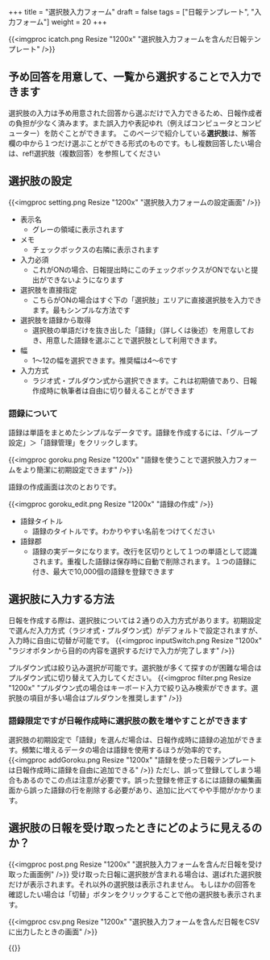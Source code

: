 +++
title = "選択肢入力フォーム"
draft = false
tags = ["日報テンプレート", "入力フォーム"]
weight = 20
+++

{{<imgproc icatch.png Resize "1200x" "選択肢入力フォームを含んだ日報テンプレート" />}}

## 予め回答を用意して、一覧から選択することで入力できます

選択肢の入力は予め用意された回答から選ぶだけで入力できるため、日報作成者の負担が少なく済みます。また誤入力や表記ゆれ（例えばコンピュータとコンピューター）を防ぐことができます。
このページで紹介している**選択肢**は、解答欄の中から１つだけ選ぶことができる形式のものです。もし複数回答したい場合は、ref!選択肢（複数回答）を参照してください

## 選択肢の設定

{{<imgproc setting.png Resize "1200x" "選択肢入力フォームの設定画面" />}}


- 表示名
  - グレーの領域に表示されます
- メモ
  - チェックボックスの右隣に表示されます
- 入力必須
  - これがONの場合、日報提出時にこのチェックボックスがONでないと提出ができないようになります
- 選択肢を直接指定
  - こちらがONの場合はすぐ下の「選択肢」エリアに直接選択肢を入力できます。最もシンプルな方法です
- 選択肢を語録から取得
  - 選択肢の単語だけを抜き出した「語録」（詳しくは後述）を用意しておき、用意した語録を選ぶことで選択肢として利用できます。
- 幅
  - 1〜12の幅を選択できます。推奨幅は4〜6です
- 入力方式
  - ラジオ式・プルダウン式から選択できます。これは初期値であり、日報作成時に執筆者は自由に切り替えることができます

### 語録について

語録は単語をまとめたシンプルなデータです。語録を作成するには、「グループ設定」＞「語録管理」をクリックします。

{{<imgproc goroku.png Resize "1200x" "語録を使うことで選択肢入力フォームをより簡潔に初期設定できます" />}}

語録の作成画面は次のとおりです。

{{<imgproc goroku_edit.png Resize "1200x" "語録の作成" />}}

- 語録タイトル
  - 語録のタイトルです。わかりやすい名前をつけてください
- 語録郡
  - 語録の実データになります。改行を区切りとして１つの単語として認識されます。重複した語録は保存時に自動で削除されます。１つの語録に付き、最大で10,000個の語録を登録できます


## 選択肢に入力する方法

日報を作成する際は、選択肢については２通りの入力方式があります。初期設定で選んだ入力方式（ラジオ式・プルダウン式）がデフォルトで設定されますが、入力時に自由に切替が可能です。
{{<imgproc inputSwitch.png Resize "1200x" "ラジオボタンから目的の内容を選択するだけで入力が完了します" />}}

プルダウン式は絞り込み選択が可能です。選択肢が多くて探すのが困難な場合はプルダウン式に切り替えて入力してください。
{{<imgproc filter.png Resize "1200x" "プルダウン式の場合はキーボード入力で絞り込み検索ができます。選択肢の項目が多い場合はプルダウンを推奨します" />}}


### 語録限定ですが日報作成時に選択肢の数を増やすことができます

選択肢の初期設定で「語録」を選んだ場合は、日報作成時に語録の追加ができます。頻繁に増えるデータの場合は語録を使用するほうが効率的です。
{{<imgproc addGoroku.png Resize "1200x" "語録を使った日報テンプレートは日報作成時に語録を自由に追加できる" />}}
ただし、誤って登録してしまう場合もあるのでこの点は注意が必要です。誤った登録を修正するには語録の編集画面から誤った語録の行を削除する必要があり、追加に比べてやや手間がかかります。

## 選択肢の日報を受け取ったときにどのように見えるのか？

{{<imgproc post.png Resize "1200x" "選択肢入力フォームを含んだ日報を受け取った画面例" />}}
受け取った日報に選択肢が含まれる場合は、選ばれた選択肢だけが表示されます。それ以外の選択肢は表示されません。
もしほかの回答を確認したい場合は「切替」ボタンをクリックすることで他の選択肢も表示されます。


{{<imgproc csv.png Resize "1200x" "選択肢入力フォームを含んだ日報をCSVに出力したときの画面" />}}



{{<attachments style="orange" />}}


